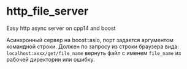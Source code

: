 # http_file_server
Easy http async server on cpp14 and boost

Асинхронный сервер на boost::asio, порт задается аргументом командной строки.
Должен по запросу из строки браузера вида: 
`localhost:xxxx/get/file_name` вернуть файл с именем
`file_name` из рабочей директории или ошибку.

